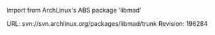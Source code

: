 Import from ArchLinux's ABS package 'libmad'

URL: svn://svn.archlinux.org/packages/libmad/trunk
Revision: 196284
